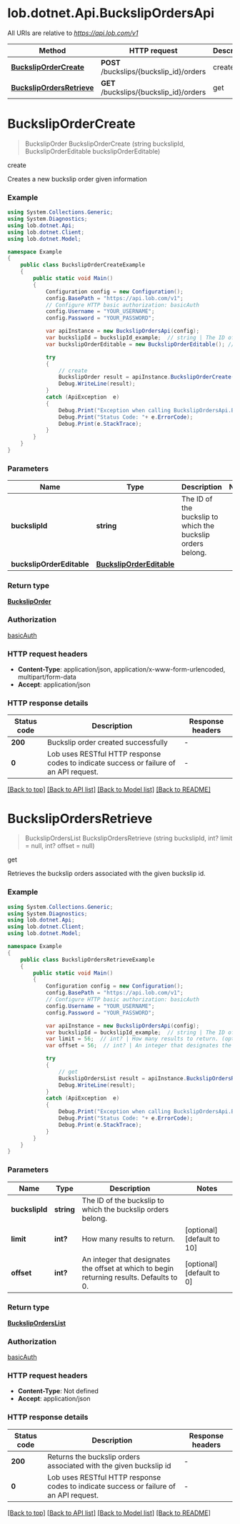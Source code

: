 # lob.dotnet.Api.BuckslipOrdersApi

All URIs are relative to *https://api.lob.com/v1*

Method | HTTP request | Description
------------- | ------------- | -------------
[**BuckslipOrderCreate**](BuckslipOrdersApi.md#buckslipordercreate) | **POST** /buckslips/{buckslip_id}/orders | create
[**BuckslipOrdersRetrieve**](BuckslipOrdersApi.md#buckslipordersretrieve) | **GET** /buckslips/{buckslip_id}/orders | get


<a name="buckslipordercreate"></a>
# **BuckslipOrderCreate**
> BuckslipOrder BuckslipOrderCreate (string buckslipId, BuckslipOrderEditable buckslipOrderEditable)

create

Creates a new buckslip order given information

### Example
```csharp
using System.Collections.Generic;
using System.Diagnostics;
using lob.dotnet.Api;
using lob.dotnet.Client;
using lob.dotnet.Model;

namespace Example
{
    public class BuckslipOrderCreateExample
    {
        public static void Main()
        {
            Configuration config = new Configuration();
            config.BasePath = "https://api.lob.com/v1";
            // Configure HTTP basic authorization: basicAuth
            config.Username = "YOUR_USERNAME";
            config.Password = "YOUR_PASSWORD";

            var apiInstance = new BuckslipOrdersApi(config);
            var buckslipId = buckslipId_example;  // string | The ID of the buckslip to which the buckslip orders belong.
            var buckslipOrderEditable = new BuckslipOrderEditable(); // BuckslipOrderEditable | 

            try
            {
                // create
                BuckslipOrder result = apiInstance.BuckslipOrderCreate(buckslipId, buckslipOrderEditable);
                Debug.WriteLine(result);
            }
            catch (ApiException  e)
            {
                Debug.Print("Exception when calling BuckslipOrdersApi.BuckslipOrderCreate: " + e.Message );
                Debug.Print("Status Code: "+ e.ErrorCode);
                Debug.Print(e.StackTrace);
            }
        }
    }
}
```

### Parameters

Name | Type | Description  | Notes
------------- | ------------- | ------------- | -------------
 **buckslipId** | **string**| The ID of the buckslip to which the buckslip orders belong. | 
 **buckslipOrderEditable** | [**BuckslipOrderEditable**](BuckslipOrderEditable.md)|  | 

### Return type

[**BuckslipOrder**](BuckslipOrder.md)

### Authorization

[basicAuth](../README.md#basicAuth)

### HTTP request headers

 - **Content-Type**: application/json, application/x-www-form-urlencoded, multipart/form-data
 - **Accept**: application/json


### HTTP response details
| Status code | Description | Response headers |
|-------------|-------------|------------------|
| **200** | Buckslip order created successfully |  -  |
| **0** | Lob uses RESTful HTTP response codes to indicate success or failure of an API request. |  -  |

[[Back to top]](#) [[Back to API list]](../README.md#documentation-for-api-endpoints) [[Back to Model list]](../README.md#documentation-for-models) [[Back to README]](../README.md)

<a name="buckslipordersretrieve"></a>
# **BuckslipOrdersRetrieve**
> BuckslipOrdersList BuckslipOrdersRetrieve (string buckslipId, int? limit = null, int? offset = null)

get

Retrieves the buckslip orders associated with the given buckslip id.

### Example
```csharp
using System.Collections.Generic;
using System.Diagnostics;
using lob.dotnet.Api;
using lob.dotnet.Client;
using lob.dotnet.Model;

namespace Example
{
    public class BuckslipOrdersRetrieveExample
    {
        public static void Main()
        {
            Configuration config = new Configuration();
            config.BasePath = "https://api.lob.com/v1";
            // Configure HTTP basic authorization: basicAuth
            config.Username = "YOUR_USERNAME";
            config.Password = "YOUR_PASSWORD";

            var apiInstance = new BuckslipOrdersApi(config);
            var buckslipId = buckslipId_example;  // string | The ID of the buckslip to which the buckslip orders belong.
            var limit = 56;  // int? | How many results to return. (optional)  (default to 10)
            var offset = 56;  // int? | An integer that designates the offset at which to begin returning results. Defaults to 0. (optional)  (default to 0)

            try
            {
                // get
                BuckslipOrdersList result = apiInstance.BuckslipOrdersRetrieve(buckslipId, limit, offset);
                Debug.WriteLine(result);
            }
            catch (ApiException  e)
            {
                Debug.Print("Exception when calling BuckslipOrdersApi.BuckslipOrdersRetrieve: " + e.Message );
                Debug.Print("Status Code: "+ e.ErrorCode);
                Debug.Print(e.StackTrace);
            }
        }
    }
}
```

### Parameters

Name | Type | Description  | Notes
------------- | ------------- | ------------- | -------------
 **buckslipId** | **string**| The ID of the buckslip to which the buckslip orders belong. | 
 **limit** | **int?**| How many results to return. | [optional] [default to 10]
 **offset** | **int?**| An integer that designates the offset at which to begin returning results. Defaults to 0. | [optional] [default to 0]

### Return type

[**BuckslipOrdersList**](BuckslipOrdersList.md)

### Authorization

[basicAuth](../README.md#basicAuth)

### HTTP request headers

 - **Content-Type**: Not defined
 - **Accept**: application/json


### HTTP response details
| Status code | Description | Response headers |
|-------------|-------------|------------------|
| **200** | Returns the buckslip orders associated with the given buckslip id |  -  |
| **0** | Lob uses RESTful HTTP response codes to indicate success or failure of an API request. |  -  |

[[Back to top]](#) [[Back to API list]](../README.md#documentation-for-api-endpoints) [[Back to Model list]](../README.md#documentation-for-models) [[Back to README]](../README.md)

